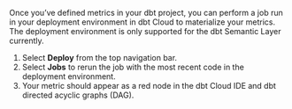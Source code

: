 Once you’ve defined metrics in your dbt project, you can perform a job run in your deployment environment in dbt Cloud to materialize your metrics. The deployment environment is only supported for the dbt Semantic Layer currently. 

1. Select **Deploy** from the top navigation bar.
2. Select **Jobs** to rerun the job with the most recent code in the deployment environment.
3. Your metric should appear as a red node in the dbt Cloud IDE and dbt directed acyclic graphs (DAG).

<Lightbox src="/img/docs/dbt-cloud/semantic-layer/metrics_red_nodes.png" width="65%" width="85%" title="DAG with metrics appearing as a red node" />
